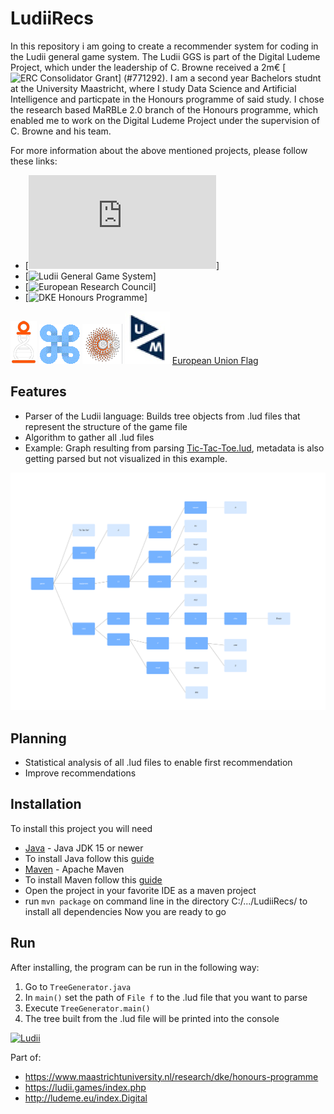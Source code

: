 # LudiiRecs
In this repository i am going to create a recommender system for coding in the Ludii general game system. The Ludii GGS is part of the Digital Ludeme Project, which under the leadership of C. Browne received a 2m€ [![ERC Consolidator Grant](https://erc.europa.eu/news/erc-2017-consolidator-grants-results)] (#771292). I am a second year Bachelors studnt at the University Maastricht, where I study Data Science and Artificial Intelligence and particpate in the Honours programme of said study. I chose the research based MaRBLe 2.0 branch of the Honours programme, which enabled me to work on the Digital Ludeme Project under the supervision of C. Browne and his team.

For more information about the above mentioned projects, please follow these links:
- [![Digital Ludeme Project](http://ludeme.eu/index.html)]
- [![Ludii General Game System](https://ludii.games/)]
- [![European Research Council](https://erc.europa.eu/news/erc-2017-consolidator-grants-results)]
- [![DKE Honours Programme](https://www.maastrichtuniversity.nl/research/dke/honours-programme)]

[![Digital Ludeme Project](https://github.com/frehburg/LudiiRecs/blob/main/res/pictures/README/Digital%20Ludeme%20Project%20Logo.png)](http://ludeme.eu/index.html)
[![Ludii General Game System](https://github.com/frehburg/LudiiRecs/blob/main/res/pictures/README/Ludii%20General%20Game%20System%20Logo.gif)](https://ludii.games/)
[![European Research Council](https://github.com/frehburg/LudiiRecs/blob/main/res/pictures/README/European%20Research%20Council%20logo.png)](https://erc.europa.eu/news/erc-2017-consolidator-grants-results)
[![DKE Honours Programme](https://github.com/frehburg/LudiiRecs/blob/main/res/pictures/README/UM%20Logo.jpg)](https://www.maastrichtuniversity.nl/research/dke/honours-programme)
[European Union Flag](https://github.com/frehburg/LudiiRecs/blob/main/res/pictures/README/EU%20flag.png)
## Features
- Parser of the Ludii language: Builds tree objects from .lud files that represent the structure of the game file
- Algorithm to gather all .lud files
- Example: Graph resulting from parsing [Tic-Tac-Toe.lud](https://github.com/frehburg/LudiiRecs/blob/main/res/Tic-Tac-Toe.lud), metadata is also getting parsed but not visualized in this example.

![Example Graph](https://github.com/frehburg/LudiiRecs/blob/main/res/pictures/Example/Tic-Tac-Toe%20graph%20example.png)


## Planning
- Statistical analysis of all .lud files to enable first recommendation
- Improve recommendations

## Installation
To install this project you will need
- [Java](https://www.java.com/) - Java JDK 15 or newer
- To install Java follow this [guide](https://www.java.com/en/download/help/windows_manual_download.html)
- [Maven](https://maven.apache.org/) - Apache Maven
- To install Maven follow this [guide](https://maven.apache.org/guides/getting-started/)
- Open the project in your favorite IDE as a maven project
- run `mvn package` on command line in the directory C:/.../LudiiRecs/ to install all dependencies
Now you are ready to go

## Run
After installing, the program can be run in the following way:
1. Go to `TreeGenerator.java`
2. In `main()` set the path of `File f` to the .lud file that you want to parse
3. Execute `TreeGenerator.main()` 
4. The tree built from the .lud file will be printed into the console

[![Ludii](https://ludii.games/images/logo-clover-c-border.gif)](https://ludii.games/index.php)

Part of:
- https://www.maastrichtuniversity.nl/research/dke/honours-programme
- https://ludii.games/index.php
- http://ludeme.eu/index.Digital
